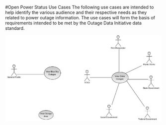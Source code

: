 #Open Power Status Use Cases
The following use cases are intended to help identify the various audience and their respective needs as they related to power outage information. The use cases will form the basis of requirements intended to be met by the Outage Data Initiative data standard.

![](use_case_master.jpg)